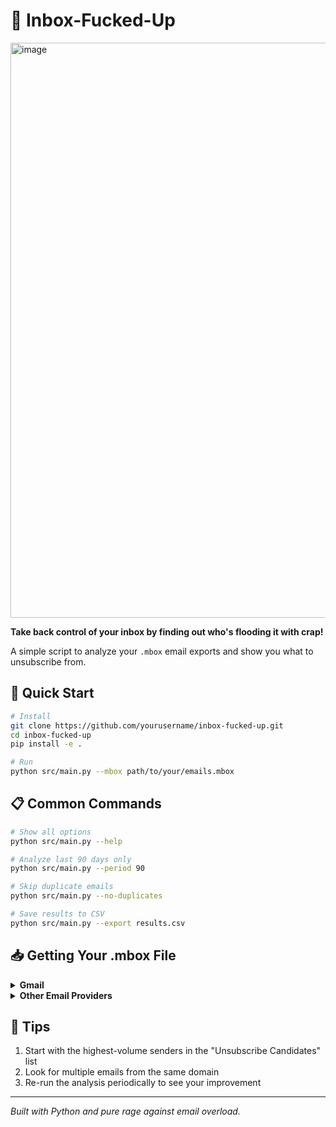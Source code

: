 # 📧 Inbox-Fucked-Up

<img width="920" alt="image" src="https://github.com/user-attachments/assets/c9c921a1-b7d3-46f6-9375-819e18a6f62f" />


**Take back control of your inbox by finding out who's flooding it with crap!**

A simple script to analyze your `.mbox` email exports and show you what to unsubscribe from.

## 🏁 Quick Start

```bash
# Install
git clone https://github.com/yourusername/inbox-fucked-up.git
cd inbox-fucked-up
pip install -e .

# Run
python src/main.py --mbox path/to/your/emails.mbox
```

## 📋 Common Commands

```bash
# Show all options
python src/main.py --help

# Analyze last 90 days only
python src/main.py --period 90

# Skip duplicate emails
python src/main.py --no-duplicates

# Save results to CSV
python src/main.py --export results.csv
```

## 📥 Getting Your .mbox File

<details>
<summary><b>Gmail</b></summary>

1. Go to [Google Takeout](https://takeout.google.com/)
2. Select only "Mail" and download
</details>

<details>
<summary><b>Other Email Providers</b></summary>

- **Apple Mail**: Mailbox > Export Mailbox
- **Outlook**: Use ImportExport tool > Export to file
- **Thunderbird**: Use ImportExportTools NG add-on
</details>

## 🧹 Tips

1. Start with the highest-volume senders in the "Unsubscribe Candidates" list
2. Look for multiple emails from the same domain
3. Re-run the analysis periodically to see your improvement

---

*Built with Python and pure rage against email overload.*
